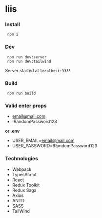# liis

### Install

```
 npm i
```

### Dev

```
 npm run dev:server
 npm run dev:tailwind
```

Server started at `localhost:3333`

### Build

```
 npm run build
```


### Valid enter props
* email@mail.com
* !RandomPassword123

**or .env**
* USER_EMAIL=email@mail.com
* USER_PASSWORD=!RandomPassword123

### Technologies

- Webpack
- TypesScript
- React
- Redux Toolkit
- Redux Saga
- Axios
- ANTD
- SASS
- TailWind
